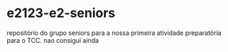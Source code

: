 # e2123-e2-seniors
repositório do grupo seniors para a nossa primeira atividade preparatória para o TCC.
nao consigui ainda 